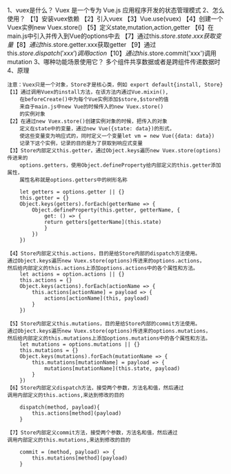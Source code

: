 1、vuex是什么？
Vuex 是一个专为 Vue.js 应用程序开发的状态管理模式
2、怎么使用？
【1】安装vuex依赖
【2】引入vuex
【3】Vue.use(vuex)
【4】创建一个Vuex实例new Vuex.store()
【5】定义state,mutation,action,getter
【6】在main.js中引入并传入到Vue的options中去
【7】通过this.$store.state.xxx获取变量
【8】通过this.$store.getter.xxx获取getter
【9】通过this.$store.dispatch('xxx')调用action
【10】通过this.$store.commit('xxx')调用mutation
3、哪种功能场景使用它？
多个组件共享数据或者是跨组件传递数据时
4、原理
```
注意：Vuex只是一个对象，Store才是核心类，例如 export default{install, Store}
【1】通过调用Vuex的install方法，在该方法内通过Vue.mixin(),
    在beforeCreate()中为每个Vue实例添加$store,$store的值
    来自于main.js中new Vue的时候传入的new Vuex.store()
    的实例对象
【2】在通过new Vuex.store()创建实例对象的时候，把传入的对象
    定义在state中的变量，通过new Vue({state: data})的形式，
    使这些变量变为响应式的，同时定义一个变量let vm = new Vue({data: data})
    记录下这个实例，记录的目的是为了获取到响应式变量
【3】Store内部定义this.getter，通过Object.keys遍历new Vuex.store(options)传进来的
    options.getters，使用Object.defineProperty给内部定义的this.getter添加属性，
    属性名称就是options.getters中的树形名称

    let getters = options.getter || {}
    this.getter = {}
    Object.keys(getters).forEach(getterName => {
        Object.defineProperty(this.getter, getterName, {
            get: () => {
            return getters[getterName](this.state)
            }
        })
    })
    
【4】Store内部定义this.actions，目的是给Store内部的dispatch方法使用。
通过Object.keys遍历new Vuex.store(options)传进来的options.actions，
然后给内部定义的this.actions上添加options.actions中的各个属性和方法。
    let actions = option.actions || {}
    this.actions = {}
    Object.keys(actions).forEach(actionName => {
        this.actions[actionName] = payload => {
            actions[actionName](this, payload)
        }
    })

【5】Store内部定义this.mutations，目的是给Store内部的commit方法使用。
通过Object.keys遍历new Vuex.store(options)传进来的options.mutations，
然后给内部定义的this.mutations上添加options.mutations中的各个属性和方法。
    let mutations = options.mutations || {}
    this.mutations = {}
    Object.keys(mutations).forEach(mutationName => {
        this.mutations[mutationName] = payload => {
            mutations[mutationName](this.state, payload)
        }
    })
【6】Store内部定义dispatch方法，接受两个参数，方法名和值，然后通过
调用内部定义的this.actions,来达到修改的目的

    dispatch(method, payload){
        this.actions[method](payload)
    }
    
【7】Store内部定义commit方法，接受两个参数，方法名和值，然后通过
调用内部定义的this.mutations,来达到修改的目的

    commit = (method, payload) => {
        this.mutations[method](payload)
    }
```

